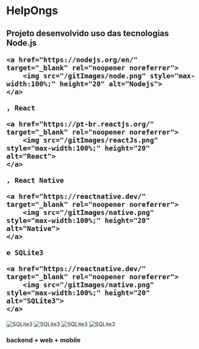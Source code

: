 <h1> HelpOngs </h1>

<h2> Projeto desenvolvido uso das tecnologias
    Node.js

    <a href="https://nodejs.org/en/" target="_blank" rel="noopener noreferrer">
        <img src="/gitImages/node.png" style="max-width:100%;" height="20" alt="Nodejs">
    </a>

    , React

    <a href="https://pt-br.reactjs.org/" target="_blank" rel="noopener noreferrer">
        <img src="/gitImages/reactJs.png" style="max-width:100%;" height="20" alt="React">
    </a>

    , React Native

    <a href="https://reactnative.dev/"  target="_blank" rel="noopener noreferrer">
        <img src="/gitImages/native.png" style="max-width:100%;" height="20" alt="Native">
    </a>

    e SQLite3

    <a href="https://reactnative.dev/"  target="_blank" rel="noopener noreferrer">
        <img src="/gitImages/native.png" style="max-width:100%;" height="20" alt="SQLite3">
    </a>

</h2>

<img src="/gitImages/loginScreen.png" style="max-width:100%;" alt="SQLite3">
<img src="/gitImages/MobileLoad.png" style="max-width:100%;" alt="SQLite3">
<img src="/gitImages/MobileCases.png" style="max-width:100%;" alt="SQLite3">
<img src="/gitImages/MobileCaseDetails.png" style="max-width:100%;" alt="SQLite3">

<h3> backend + web + mobile </h3>
